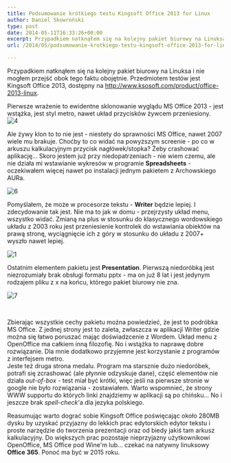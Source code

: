 ```yaml
---
title: Podsumowanie krótkiego testu Kingsoft Office 2013 for Linux
author: Daniel Skowroński
type: post
date: 2014-05-11T16:33:26+00:00
excerpt: Przypadkiem natknąłem się na kolejny pakiet biurowy na Linuksa i nie mogłem przejść obok tego faktu obojętnie. Przedmiotem testów jest Kingsoft Office 2013, dostępny na http://www.ksosoft.com/product/office-2013-linux.
url: /2014/05/podsumowanie-krotkiego-testu-kingsoft-office-2013-for-linux/

---
```

Przypadkiem natknąłem się na kolejny pakiet biurowy na Linuksa i nie mogłem przejść obok tego faktu obojętnie. Przedmiotem testów jest Kingsoft Office 2013, dostępny na <http://www.ksosoft.com/product/office-2013-linux>.

Pierwsze wrażenie to ewidentne sklonowanie wyglądu MS Office 2013 - jest wstążka, jest styl metro, nawet układ przycisków żywcem przeniesiony.  
![4](https://blog.dsinf.net/wp-content/uploads/2014/05/4.png)

Ale żywy klon to to nie jest - niestety do sprawności MS Office, nawet 2007 wiele mu brakuje. Choćby to co widać na powyższym screenie - po co w arkuszu kalkulacyjnym przycisk nagłówek/stopka? Żeby crashować aplikację... Skoro jestem już przy niedopatrzeniach - nie wiem czemu, ale nie działa mi wstawianie wykresów w programie **Spreadsheets** - oczekiwałem więcej nawet po instalacji jednym pakietem z Archowskiego AURa.

![6](https://blog.dsinf.net/wp-content/uploads/2014/05/6.png)

Pomyślałem, że może w procesorze tekstu - **Writer** będzie lepiej. I zdecydowanie tak jest. Nie ma to jak w domu - przejrzysty układ menu, wszystko widać. Zmianą na plus w stosunku do klasycznego wordowskiego układu z 2003 roku jest przeniesienie kontrolek do wstawiania obiektów na prawą stronę, wyciągnięcie ich z góry w stosunku do układu z 2007+ wyszło nawet lepiej.

![1](https://blog.dsinf.net/wp-content/uploads/2014/05/1.png)

Ostatnim elementem pakietu jest **Presentation**. Pierwszą niedoróbką jest niezrozumiały brak obsługi formatu pptx - ma on już 8 lat i jest jedynym rodzajem pliku z x na końcu, którego pakiet biurowy nie zna.

![7](https://blog.dsinf.net/wp-content/uploads/2014/05/7.png)

&nbsp;

Zbierając wszystkie cechy pakietu można powiedzieć, że jest to podróbka MS Office. Z jednej strony jest to zaleta, zwłaszcza w aplikacji Writer gdzie można się łatwo poruszać mając doświadzcenie z Wordem. Układ menu z OpenOffice ma całkiem inną filozofię. No i wstążka to naprawę dobre rozwiązanie. Dla mnie dodatkowo przyjemne jest korzystanie z programów z interfejsem metro.  
Jeste teź druga strona medalu. Program ma starsznie dużo niedoróbek, potrafi się zcrashować (ale płynnie odzyskuje dane), część elementów nie działa _out-of-box_ - test miał być krótki, więc jeśli na pierwsze stronie w google nie było rozwiązania - zostawiałem. Warto wspomnieć, że strony WWW supportu do których linki znajdziemy w aplikacji są po chińsku... No i jeszcze brak _spell-check_'a dla jezyka polskiego.

Reasumując warto dograć sobie Kingsoft Office poświęcając około 280MB dysku by uzyskać przyjazny do lekkich prac edytorskich edytor tekstu i proste narzędzie do tworzenia prezentacji oraz od biedy jakiś tam arkusz kalkulacyjny. Do większych prac pozostaje nieprzyjazny użytkownikowi OpenOffice, MS Office pod Wine'm lub... czekać na natywny linuksowy **Office 365**. Ponoć ma być w 2015 roku.

 [1]: http://blog.dsinf.net/wp-content/uploads/2014/05/4.png
 [2]: http://blog.dsinf.net/wp-content/uploads/2014/05/6.png
 [3]: http://blog.dsinf.net/wp-content/uploads/2014/05/1.png
 [4]: http://blog.dsinf.net/wp-content/uploads/2014/05/7.png